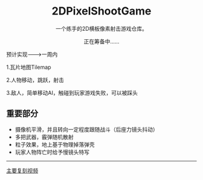 <h1 align="center">
    2DPixelShootGame
</h1> 
<p align="center">一个练手的2D横板像素射击游戏仓库。
    
<p align="center">正在筹备中......
    
预计实现--->一周内

1.瓦片地图Tilemap

2.人物移动，跳跃，射击

3.敌人，简单移动AI，触碰到玩家游戏失败，可以被踩头

## **重要部分**
- 摄像机平滑，并且转向一定程度跟随战斗（后座力镜头抖动）
- 多把武器，霰弹随机散射
- 粒子效果，地上基于物理掉落弹壳
- 玩家人物阵亡时给予慢镜头特写

------
[主要复刻视频](https://www.youtube.com/watch?v=AJdEqssNZ-U)
